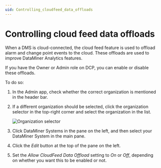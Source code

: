 ```yaml
---
uid: Controlling_cloudfeed_data_offloads
---
```


# Controlling cloud feed data offloads

When a DMS is cloud-connected, the cloud feed feature is used to offload alarm and change point events to the cloud. These offloads are used to improve DataMiner Analytics features.

If you have the Owner or Admin role on DCP, you can enable or disable these offloads.

To do so:

1. In the Admin app, check whether the correct organization is mentioned in the header bar.

1. If a different organization should be selected, click the organization selector in the top-right corner and select the organization in the list.

   ![Organization selector](~/user-guide/images/CloudAdmin_Selector.png)

1. Click DataMiner Systems in the pane on the left, and then select your DataMiner System in the main pane.

1. Click the *Edit* button at the top of the pane on the left. 

1. Set the *Allow CloudFeed Data Offload* setting to *On* or *Off*, depending on whether you want this to be enabled or not.
